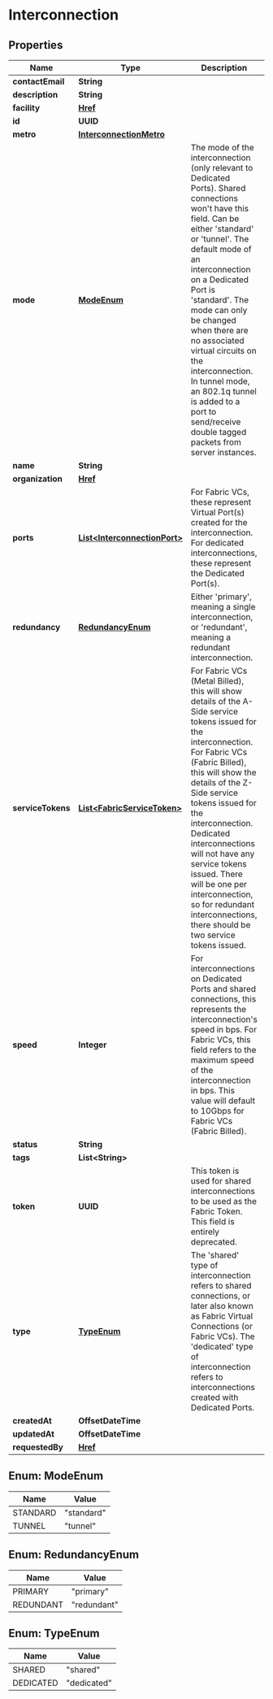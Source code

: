 

# Interconnection


## Properties

| Name | Type | Description | Notes |
|------------ | ------------- | ------------- | -------------|
|**contactEmail** | **String** |  |  [optional] |
|**description** | **String** |  |  [optional] |
|**facility** | [**Href**](Href.md) |  |  [optional] |
|**id** | **UUID** |  |  [optional] |
|**metro** | [**InterconnectionMetro**](InterconnectionMetro.md) |  |  [optional] |
|**mode** | [**ModeEnum**](#ModeEnum) | The mode of the interconnection (only relevant to Dedicated Ports). Shared connections won&#39;t have this field. Can be either &#39;standard&#39; or &#39;tunnel&#39;.   The default mode of an interconnection on a Dedicated Port is &#39;standard&#39;. The mode can only be changed when there are no associated virtual circuits on the interconnection.   In tunnel mode, an 802.1q tunnel is added to a port to send/receive double tagged packets from server instances. |  [optional] |
|**name** | **String** |  |  [optional] |
|**organization** | [**Href**](Href.md) |  |  [optional] |
|**ports** | [**List&lt;InterconnectionPort&gt;**](InterconnectionPort.md) | For Fabric VCs, these represent Virtual Port(s) created for the interconnection. For dedicated interconnections, these represent the Dedicated Port(s). |  [optional] |
|**redundancy** | [**RedundancyEnum**](#RedundancyEnum) | Either &#39;primary&#39;, meaning a single interconnection, or &#39;redundant&#39;, meaning a redundant interconnection. |  [optional] |
|**serviceTokens** | [**List&lt;FabricServiceToken&gt;**](FabricServiceToken.md) | For Fabric VCs (Metal Billed), this will show details of the A-Side service tokens issued for the interconnection. For Fabric VCs (Fabric Billed), this will show the details of the Z-Side service tokens issued for the interconnection. Dedicated interconnections will not have any service tokens issued. There will be one per interconnection, so for redundant interconnections, there should be two service tokens issued. |  [optional] |
|**speed** | **Integer** | For interconnections on Dedicated Ports and shared connections, this represents the interconnection&#39;s speed in bps. For Fabric VCs, this field refers to the maximum speed of the interconnection in bps. This value will default to 10Gbps for Fabric VCs (Fabric Billed). |  [optional] |
|**status** | **String** |  |  [optional] |
|**tags** | **List&lt;String&gt;** |  |  [optional] |
|**token** | **UUID** | This token is used for shared interconnections to be used as the Fabric Token. This field is entirely deprecated. |  [optional] |
|**type** | [**TypeEnum**](#TypeEnum) | The &#39;shared&#39; type of interconnection refers to shared connections, or later also known as Fabric Virtual Connections (or Fabric VCs). The &#39;dedicated&#39; type of interconnection refers to interconnections created with Dedicated Ports. |  [optional] |
|**createdAt** | **OffsetDateTime** |  |  [optional] |
|**updatedAt** | **OffsetDateTime** |  |  [optional] |
|**requestedBy** | [**Href**](Href.md) |  |  [optional] |



## Enum: ModeEnum

| Name | Value |
|---- | -----|
| STANDARD | &quot;standard&quot; |
| TUNNEL | &quot;tunnel&quot; |



## Enum: RedundancyEnum

| Name | Value |
|---- | -----|
| PRIMARY | &quot;primary&quot; |
| REDUNDANT | &quot;redundant&quot; |



## Enum: TypeEnum

| Name | Value |
|---- | -----|
| SHARED | &quot;shared&quot; |
| DEDICATED | &quot;dedicated&quot; |



